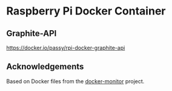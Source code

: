 # Raspberry Pi Docker Container
## Graphite-API

https://docker.io/passy/rpi-docker-graphite-api

## Acknowledgements

Based on Docker files from the [docker-monitor](https://github.com/bkmeneguello/docker-monitor) project.
